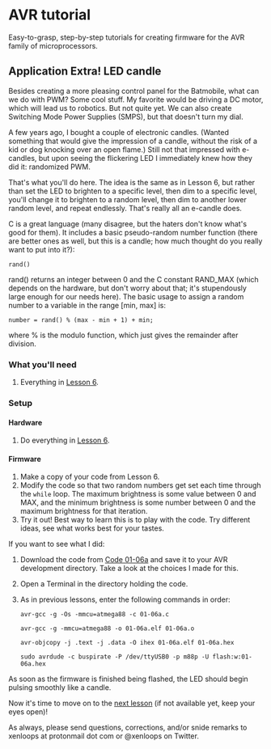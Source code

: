 # AVR tutorial
Easy-to-grasp, step-by-step tutorials for creating firmware for the AVR family of microprocessors.

## Application Extra! LED candle

Besides creating a more pleasing control panel for the Batmobile, what can we do with PWM? Some cool stuff. My favorite would be driving a DC motor, which will lead us to robotics. But not quite yet. We can also create Switching Mode Power Supplies (SMPS), but that doesn't turn my dial.

A few years ago, I bought a couple of electronic candles. (Wanted something that would give the impression of a candle, without the risk of a kid or dog knocking over an open flame.) Still not that impressed with e-candles, but upon seeing the flickering LED I immediately knew how they did it: randomized PWM.

That's what you'll do here. The idea is the same as in Lesson 6, but rather than set the LED to brighten to a specific level, then dim to a specific level, you'll change it to brighten to a random level, then dim to another lower random level, and repeat endlessly. That's really all an e-candle does.

C is a great language (many disagree, but the haters don't know what's good for them). It includes a basic pseudo-random number function (there are better ones as well, but this is a candle; how much thought do you really want to put into it?):

   `rand()`
   
rand() returns an integer between 0 and the C constant RAND_MAX (which depends on the hardware, but don't worry about that; it's stupendously large enough for our needs here). The basic usage to assign a random number to a variable in the range [min, max] is:

   `number = rand() % (max - min + 1) + min;`
   
where % is the modulo function, which just gives the remainder after division.

### What you'll need

1. Everything in [Lesson 6](01-06-LED-PWM-pulse.md).

### Setup
#### Hardware
1. Do everything in [Lesson 6](01-06-LED-PWM-pulse.md).

#### Firmware
1. Make a copy of your code from Lesson 6.
1. Modify the code so that two random numbers get set each time through the `while` loop. The maximum brightness is some value between 0 and MAX, and the minimum brightness is some number between 0 and the maximum brightness for that iteration.
1. Try it out! Best way to learn this is to play with the code. Try different ideas, see what works best for your tastes.

If you want to see what I did:

1. Download the code from [Code 01-06a](code/01-06a.c) and save it to your AVR development directory. Take a look at the choices I made for this.
1. Open a Terminal in the directory holding the code.
1. As in previous lessons, enter the following commands in order: 

   `avr-gcc -g -Os -mmcu=atmega88 -c 01-06a.c`

   `avr-gcc -g -mmcu=atmega88 -o 01-06a.elf 01-06a.o`

   `avr-objcopy -j .text -j .data -O ihex 01-06a.elf 01-06a.hex`

   `sudo avrdude -c buspirate -P /dev/ttyUSB0 -p m88p -U flash:w:01-06a.hex`

As soon as the firmware is finished being flashed, the LED should begin pulsing smoothly like a candle.

Now it's time to move on to the [next lesson](01-07.md) (if not available yet, keep your eyes open)!

As always, please send questions, corrections, and/or snide remarks to xenloops at protonmail dot com or @xenloops on Twitter.

